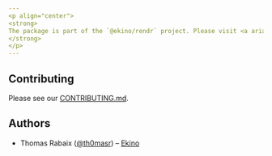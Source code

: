 ```yaml
---
<p align="center">
<strong>
The package is part of the `@ekino/rendr` project. Please visit <a aria-label="rendr learn" href="https://github.com/ekino/rendr">https://github.com/ekino/rendr</a> to get started with rendr.
</strong>
</p>
---
```


## Contributing

Please see our [CONTRIBUTING.md](https://github.com/ekino/rendr/CONTRIBUTING.md).

## Authors

- Thomas Rabaix ([@th0masr](https://twitter.com/th0masr)) – [Ekino](https://ekino.com)
